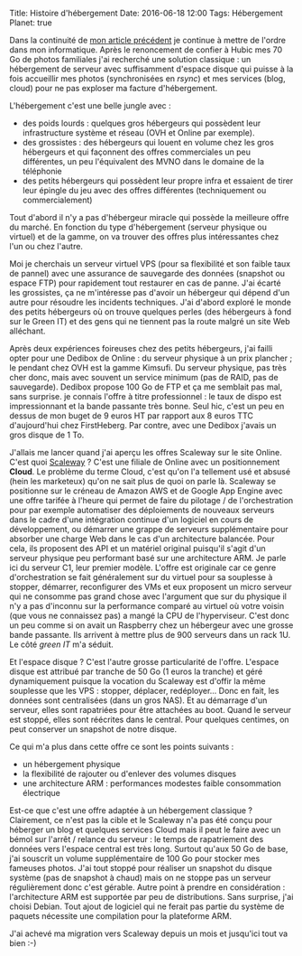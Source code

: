 Title: Histoire d'hébergement
Date: 2016-06-18 12:00
Tags: Hébergement
Planet: true

Dans la continuité de [mon article
précédent](http://blogduyax.madyanne.fr/mon-informatique-personnelle.html) je
continue à mettre de l'ordre dans mon informatique. Après le renoncement de
confier à Hubic mes 70 Go de photos familiales j'ai recherché une solution
classique : un hébergement de serveur avec suffisamment d'espace disque qui
puisse à la fois accueillir mes photos (synchronisées en *rsync*) et mes
services (blog, cloud) pour ne pas exploser ma facture d'hébergement.

L'hébergement c'est une belle jungle avec :

* des poids lourds : quelques gros hébergeurs qui possèdent leur infrastructure
  système et réseau (OVH et Online par exemple).
* des grossistes : des hébergeurs qui louent en volume chez les gros hébergeurs
  et qui façonnent des offres commerciales un peu différentes, un peu
  l'équivalent des MVNO dans le domaine de la téléphonie
* des petits hébergeurs qui possèdent leur propre infra et essaient de tirer
  leur épingle du jeu avec des offres différentes (techniquement ou commercialement)    

Tout d'abord il n'y a pas d'hébergeur miracle qui possède la meilleure offre du
marché. En fonction  du type d'hébergement (serveur physique ou virtuel) et de
la gamme, on va trouver des offres plus intéressantes  chez l'un ou chez
l'autre.

Moi je cherchais un serveur virtuel VPS (pour sa flexibilité et son faible taux
de pannel) avec une  assurance de sauvegarde des données (snapshot ou espace
FTP) pour rapidement tout restaurer en cas de panne. J'ai écarté les
grossistes, ça ne m'intéresse pas d'avoir un hébergeur qui dépend d'un autre
pour résoudre les incidents techniques. J'ai d'abord exploré  le monde des
petits hébergeurs où on trouve quelques perles (des hébergeurs à fond sur le
Green IT) et des gens qui ne tiennent pas la route malgré un site Web
alléchant.

Après deux expériences foireuses chez des petits hébergeurs, j'ai failli opter
pour une Dedibox de Online : du serveur physique à un prix plancher ; le pendant
chez OVH est la gamme Kimsufi. Du serveur physique, pas très cher donc, mais
avec souvent un service minimum (pas de RAID, pas de sauvegarde). Dedibox
propose 100 Go de FTP et ça me semblait pas mal, sans surprise. je connais
l'offre à titre professionnel : le taux de dispo est impressionnant et la bande
passante très bonne. Seul hic, c'est un peu en dessus de mon buget de 9 euros HT
par rapport aux 8 euros TTC d'aujourd'hui chez FirstHeberg. Par contre, avec une
Dedibox j'avais un gros disque de 1 To.    

J'allais me lancer quand j'ai aperçu les offres Scaleway sur le site Online.
C'est quoi [Scaleway](https://www.scaleway.com) ? C'est une filiale de Online
avec un positionnement **Cloud**. Le problème du terme Cloud, c'est qu'on l'a
tellement usé et absusé (hein les marketeux) qu'on ne sait plus de quoi on parle
là. Scaleway se positionne sur le créneau de Amazon AWS et de Google App Engine
avec une offre tarifée à l'heure qui permet de faire du pilotage / de
l'orchestration pour par exemple automatiser des déploiements de nouveaux
serveurs dans le cadre d'une intégration continue d'un logiciel en cours de
développement, ou démarrer une grappe de serveurs supplémentaire pour absorber
une charge Web dans le cas d'un architecture balancée. Pour cela, ils proposent
des API et un matériel original puisqu'il s'agit d'un serveur physique peu
performant basé sur une architecture ARM. Je parle ici du serveur C1, leur
premier modèle. L'offre est originale car ce genre d'orchestration se fait
généralement sur du virtuel pour sa souplesse  à stopper, démarrer, reconfigurer
des VMs et eux proposent un micro serveur qui ne consomme pas grand chose avec
l'argument que sur du physique il n'y a pas d'inconnu sur la performance comparé
au virtuel où votre voisin (que vous ne connaissez pas) a mangé la CPU de
l'hyperviseur. C'est donc un peu comme si on avait un Raspberry chez un
hébergeur avec une grosse bande passante. Ils arrivent à mettre plus de 900
serveurs dans un rack 1U. Le côté *green IT* m'a séduit.

Et l'espace disque ? C'est l'autre grosse particularité de l'offre. L'espace
disque est attribué par tranche de 50 Go (1 euros la tranche) et géré
dynamiquement puisque la vocation du Scaleway est d'offir la même souplesse que
les VPS : stopper, déplacer, redéployer... Donc en fait, les données sont
centralisées (dans un gros NAS). Et au démarrage d'un serveur,
elles sont rapatriées pour être attachées au boot. Quand le serveur est stoppé,
elles sont réécrites dans le central. Pour quelques centimes, on peut conserver
un snapshot de notre disque.   

Ce qui m'a plus dans cette offre ce sont les points suivants :

* un hébergement physique
* la flexibilité de rajouter ou d'enlever des volumes disques
* une architecture ARM : performances modestes faible consommation électrique

Est-ce que c'est une offre adaptée à un hébergement classique ? Clairement, ce
n'est pas la cible et le Scaleway n'a pas été conçu pour héberger un blog et
quelques services Cloud mais il peut le faire avec un bémol sur l'arrêt /
relance du serveur : le temps de rapatriement des données vers l'espace central
est très long. Surtout qu'aux 50 Go de base, j'ai souscrit un volume
supplémentaire de 100 Go pour stocker mes fameuses photos. J'ai tout stoppé pour
réaliser un snapshot du disque système (pas de snapshot à chaud) mais on ne
stoppe pas un serveur régulièrement donc c'est gérable. Autre point à prendre en
considération : l'architecture ARM est supportée par peu de distributions. Sans
surprise, j'ai choisi Debian. Tout ajout de logiciel qui ne ferait pas partie du
système de paquets nécessite une compilation pour la plateforme ARM.

J'ai achevé ma migration vers Scaleway depuis un mois et jusqu'ici tout va bien :-)
